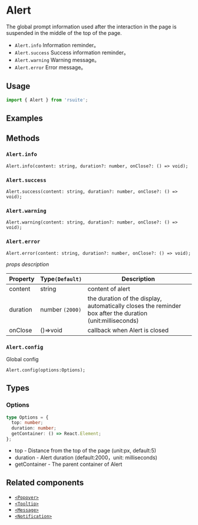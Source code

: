 # Alert

The global prompt information used after the interaction in the page is suspended in the middle of the top of the page.

* `Alert.info` Information reminder。
* `Alert.success` Success information reminder。
* `Alert.warning` Warning message。
* `Alert.error` Error message。

## Usage

```js
import { Alert } from 'rsuite';
```

## Examples

<!--{demo}-->

## Methods

### `Alert.info`

```
Alert.info(content: string, duration?: number, onClose?: () => void);
```

### `Alert.success`

```
Alert.success(content: string, duration?: number, onClose?: () => void);
```

### `Alert.warning`

```
Alert.warning(content: string, duration?: number, onClose?: () => void);
```

### `Alert.error`

```
Alert.error(content: string, duration?: number, onClose?: () => void);
```

_props description_

| Property | Type`(Default)` | Description                                                                                               |
| -------- | --------------- | --------------------------------------------------------------------------------------------------------- |
| content  | string          | content of alert                                                                                       |
| duration | number `(2000)` | the duration of the display, automatically closes the reminder box after the duration (unit:milliseconds) |
| onClose  | ()=>void        | callback when Alert is closed                                                                             |

### `Alert.config`

Global config

```
Alert.config(options:Options);
```

## Types

### Options

```typescript
type Options = {
  top: number;
  duration: number;
  getContainer: () => React.Element;
};
```

* top - Distance from the top of the page (unit:px, default:5)
* duration - Alert duration (default:2000，unit: milliseconds)
* getContainer - The parent container of Alert

## Related components

* [`<Popover>`](./popover)
* [`<Tooltip>`](./tooltip)
* [`<Message>`](./message)
* [`<Notification>`](./notification)
